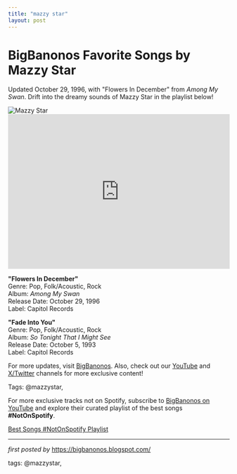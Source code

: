 ```yaml
---
title: "mazzy star"
layout: post
---
```

<!-- Title of the Post -->
<h1 >BigBanonos Favorite Songs by Mazzy Star</h1> <!-- Introductory Text -->
<p >Updated October 29, 1996, with "Flowers In December" from <em>Among My Swan</em>. Drift into the dreamy sounds of Mazzy Star in the playlist below!</p> <!-- Featured Image -->
<div > <img src="https://readersrecommend.wordpress.com/wp-content/uploads/2022/04/mazzy-star.jpg" alt="Mazzy Star" />
</div> <!-- Spotify Embed -->
<div > <iframe src="https://open.spotify.com/embed/playlist/451Smbp4hL294mRztXvp7S?utm_source=generator" width="100%" height="352" frameBorder="0" allowfullscreen="" allow="autoplay; clipboard-write; encrypted-media; fullscreen; picture-in-picture" loading="lazy"></iframe>
</div> <!-- Song Information -->
<div > <p><strong>"Flowers In December"</strong><br> Genre: Pop, Folk/Acoustic, Rock<br> Album: <em>Among My Swan</em><br> Release Date: October 29, 1996<br> Label: Capitol Records</p> <p><strong>"Fade Into You"</strong><br> Genre: Pop, Folk/Acoustic, Rock<br> Album: <em>So Tonight That I Might See</em><br> Release Date: October 5, 1993<br> Label: Capitol Records</p>
</div> <!-- Footer Links -->
<div > <p>For more updates, visit <a href="https://bigbanonos.blogspot.com/" target="_blank">BigBanonos</a>. Also, check out our <a href="https://www.youtube.com/@BigBanonos" target="_blank">YouTube</a> and <a href="https://x.com/bigbanonos" target="_blank">X/Twitter</a> channels for more exclusive content!</p>
</div> <!-- Tags -->
<p >Tags: @mazzystar,</p>


<!--Subscribe and Playlist Links-->
<div>
    <p>For more exclusive tracks not on Spotify, subscribe to <a href="https://www.youtube.com/@BigBanonos" target="_blank">BigBanonos on YouTube</a> and explore their curated playlist of the best songs <strong>#NotOnSpotify</strong>.</p>
    <p><a href="https://www.youtube.com/playlist?list=PLtuNtuTatqI0kFahUCbtbfenC_ET5O_tr" target="_blank">Best Songs #NotOnSpotify Playlist<br /></a></p></div>

<hr />

<p><em>first posted by</em> <a href="https://bigbanonos.blogspot.com/" rel="noopener" target="_new">https://bigbanonos.blogspot.com/</a></p>

<p>tags: @mazzystar,</p>
